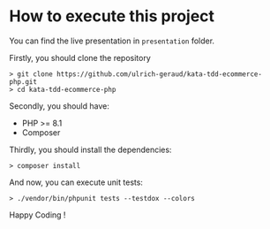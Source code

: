 # How to execute this project

You can find the live presentation in `presentation` folder.

Firstly, you should clone the repository

```
> git clone https://github.com/ulrich-geraud/kata-tdd-ecommerce-php.git
> cd kata-tdd-ecommerce-php
```

Secondly, you should have:

- PHP >= 8.1
- Composer

Thirdly, you should install the dependencies:

```
> composer install
```

And now, you can execute unit tests:

```
> ./vendor/bin/phpunit tests --testdox --colors
```

Happy Coding !